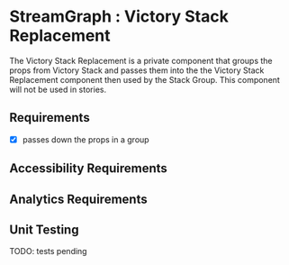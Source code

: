 # StreamGraph : Victory Stack Replacement

The Victory Stack Replacement is a private component that groups the props from Victory Stack and
passes them into the the Victory Stack Replacement component then used by the Stack Group. This
component will not be used in stories.

## Requirements

* [X] passes down the props in a group

## Accessibility Requirements

## Analytics Requirements

## Unit Testing

TODO: tests pending 
